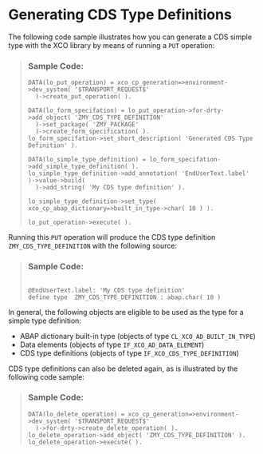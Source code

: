 <!-- loiod3940d1e94f4435fafe864e3f2c764b9 -->

# Generating CDS Type Definitions

The following code sample illustrates how you can generate a CDS simple type with the XCO library by means of running a `PUT` operation:

> ### Sample Code:  
> ```abap
> DATA(lo_put_operation) = xco_cp_generation=>environment->dev_system( '$TRANSPORT_REQUEST$'
>   )->create_put_operation( ).
>  
> DATA(lo_form_specifation) = lo_put_operation->for-drty->add_object( 'ZMY_CDS_TYPE_DEFINITION'
>   )->set_package( 'ZMY_PACKAGE'
>   )->create_form_specification( ).
> lo_form_specifation->set_short_description( 'Generated CDS Type Definition' ).
>  
> DATA(lo_simple_type_definition) = lo_form_specifation->add_simple_type_definition( ).
> lo_simple_type_definition->add_annotation( 'EndUserText.label' )->value->build(
>   )->add_string( 'My CDS type definition' ).
>  
> lo_simple_type_definition->set_type( xco_cp_abap_dictionary=>built_in_type->char( 10 ) ).
>  
> lo_put_operation->execute( ).
> ```

Running this `PUT` operation will produce the CDS type definition `ZMY_CDS_TYPE_DEFINITION` with the following source:

> ### Sample Code:  
> ```abap
> 
> @EndUserText.label: 'My CDS type definition'
> define type  ZMY_CDS_TYPE_DEFINITION : abap.char( 10 )
> ```

In general, the following objects are eligible to be used as the type for a simple type definition:

-   ABAP dictionary built-in type \(objects of type `CL_XCO_AD_BUILT_IN_TYPE`\)
-   Data elements \(objects of type `IF_XCO_AD_DATA_ELEMENT`\)
-   CDS type definitions \(objects of type `IF_XCO_CDS_TYPE_DEFINITION`\)

CDS type definitions can also be deleted again, as is illustrated by the following code sample:

> ### Sample Code:  
> ```abap
> DATA(lo_delete_operation) = xco_cp_generation=>environment->dev_system( '$TRANSPORT_REQUEST$'
>   )->for-drty->create_delete_operation( ).
> lo_delete_operation->add_object( 'ZMY_CDS_TYPE_DEFINITION' ).
> lo_delete_operation->execute( ).
> ```

